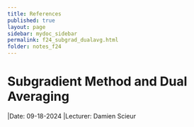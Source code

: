 ```yaml
---
title: References
published: true
layout: page
sidebar: mydoc_sidebar
permalink: f24_subgrad_dualavg.html
folder: notes_f24
---
```


# Subgradient Method and Dual Averaging

|Date: 09-18-2024
|Lecturer: Damien Scieur
